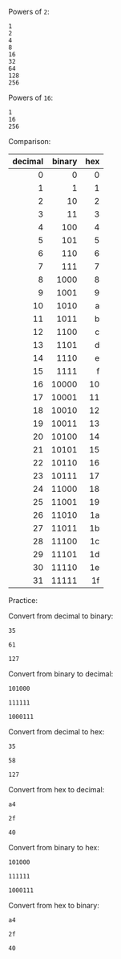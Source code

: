 Powers of `2`:

```
1
2
4
8
16
32
64
128
256
```

Powers of `16`:

```
1
16
256
```

Comparison:

| decimal | binary | hex |
| ------: | -----: | --: |
|       0 |      0 |   0 |
|       1 |      1 |   1 |
|       2 |     10 |   2 |
|       3 |     11 |   3 |
|       4 |    100 |   4 |
|       5 |    101 |   5 |
|       6 |    110 |   6 |
|       7 |    111 |   7 |
|       8 |   1000 |   8 |
|       9 |   1001 |   9 |
|      10 |   1010 |   a |
|      11 |   1011 |   b |
|      12 |   1100 |   c |
|      13 |   1101 |   d |
|      14 |   1110 |   e |
|      15 |   1111 |   f |
|      16 |  10000 |  10 |
|      17 |  10001 |  11 |
|      18 |  10010 |  12 |
|      19 |  10011 |  13 |
|      20 |  10100 |  14 |
|      21 |  10101 |  15 |
|      22 |  10110 |  16 |
|      23 |  10111 |  17 |
|      24 |  11000 |  18 |
|      25 |  11001 |  19 |
|      26 |  11010 |  1a |
|      27 |  11011 |  1b |
|      28 |  11100 |  1c |
|      29 |  11101 |  1d |
|      30 |  11110 |  1e |
|      31 |  11111 |  1f |

Practice:

Convert from decimal to binary:

`35`

`61`

`127`

Convert from binary to decimal:

`101000`

`111111`

`1000111`

Convert from decimal to hex:

`35`

`58`

`127`

Convert from hex to decimal:

`a4`

`2f`

`40`

Convert from binary to hex:

`101000`

`111111`

`1000111`

Convert from hex to binary:

`a4`

`2f`

`40`
